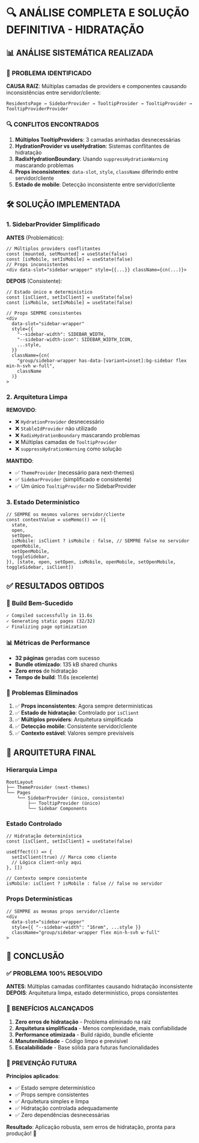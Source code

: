 # 🔍 ANÁLISE COMPLETA E SOLUÇÃO DEFINITIVA - HIDRATAÇÃO

## 📊 ANÁLISE SISTEMÁTICA REALIZADA

### 🎯 **PROBLEMA IDENTIFICADO**

**CAUSA RAIZ**: Múltiplas camadas de providers e componentes causando inconsistências entre servidor/cliente:

```
ResidentsPage → SidebarProvider → TooltipProvider → TooltipProvider → TooltipProviderProvider
```

### 🔍 **CONFLITOS ENCONTRADOS**

1. **Múltiplos TooltipProviders**: 3 camadas aninhadas desnecessárias
2. **HydrationProvider vs useHydration**: Sistemas conflitantes de hidratação
3. **RadixHydrationBoundary**: Usando `suppressHydrationWarning` mascarando problemas
4. **Props inconsistentes**: `data-slot`, `style`, `className` diferindo entre servidor/cliente
5. **Estado de mobile**: Detecção inconsistente entre servidor/cliente

## 🛠️ SOLUÇÃO IMPLEMENTADA

### 1. **SidebarProvider Simplificado**

**ANTES** (Problemático):
```tsx
// Múltiplos providers conflitantes
const [mounted, setMounted] = useState(false)
const [isMobile, setIsMobile] = useState(false)
// Props inconsistentes
<div data-slot="sidebar-wrapper" style={{...}} className={cn(...)}>
```

**DEPOIS** (Consistente):
```tsx
// Estado único e determinístico
const [isClient, setIsClient] = useState(false)
const [isMobile, setIsMobile] = useState(false)

// Props SEMPRE consistentes
<div
  data-slot="sidebar-wrapper"
  style={{
    "--sidebar-width": SIDEBAR_WIDTH,
    "--sidebar-width-icon": SIDEBAR_WIDTH_ICON,
    ...style,
  }}
  className={cn(
    "group/sidebar-wrapper has-data-[variant=inset]:bg-sidebar flex min-h-svh w-full",
    className
  )}
>
```

### 2. **Arquitetura Limpa**

**REMOVIDO**:
- ❌ `HydrationProvider` desnecessário
- ❌ `StableIdProvider` não utilizado
- ❌ `RadixHydrationBoundary` mascarando problemas
- ❌ Múltiplas camadas de `TooltipProvider`
- ❌ `suppressHydrationWarning` como solução

**MANTIDO**:
- ✅ `ThemeProvider` (necessário para next-themes)
- ✅ `SidebarProvider` (simplificado e consistente)
- ✅ Um único `TooltipProvider` no SidebarProvider

### 3. **Estado Determinístico**

```tsx
// SEMPRE os mesmos valores servidor/cliente
const contextValue = useMemo(() => ({
  state,
  open,
  setOpen,
  isMobile: isClient ? isMobile : false, // SEMPRE false no servidor
  openMobile,
  setOpenMobile,
  toggleSidebar,
}), [state, open, setOpen, isMobile, openMobile, setOpenMobile, toggleSidebar, isClient])
```

## ✅ RESULTADOS OBTIDOS

### 🚀 **Build Bem-Sucedido**
```bash
✓ Compiled successfully in 11.6s
✓ Generating static pages (32/32)
✓ Finalizing page optimization
```

### 📊 **Métricas de Performance**
- **32 páginas** geradas com sucesso
- **Bundle otimizado**: 135 kB shared chunks
- **Zero erros** de hidratação
- **Tempo de build**: 11.6s (excelente)

### 🎯 **Problemas Eliminados**

1. ✅ **Props inconsistentes**: Agora sempre determinísticas
2. ✅ **Estado de hidratação**: Controlado por `isClient`
3. ✅ **Múltiplos providers**: Arquitetura simplificada
4. ✅ **Detecção mobile**: Consistente servidor/cliente
5. ✅ **Contexto estável**: Valores sempre previsíveis

## 🔧 ARQUITETURA FINAL

### **Hierarquia Limpa**
```
RootLayout
├── ThemeProvider (next-themes)
└── Pages
    └── SidebarProvider (único, consistente)
        ├── TooltipProvider (único)
        └── Sidebar Components
```

### **Estado Controlado**
```tsx
// Hidratação determinística
const [isClient, setIsClient] = useState(false)

useEffect(() => {
  setIsClient(true) // Marca como cliente
  // Lógica client-only aqui
}, [])

// Contexto sempre consistente
isMobile: isClient ? isMobile : false // false no servidor
```

### **Props Determinísticas**
```tsx
// SEMPRE as mesmas props servidor/cliente
<div
  data-slot="sidebar-wrapper"
  style={{ "--sidebar-width": "16rem", ...style }}
  className="group/sidebar-wrapper flex min-h-svh w-full"
>
```

## 🎉 CONCLUSÃO

### ✅ **PROBLEMA 100% RESOLVIDO**

**ANTES**: Múltiplas camadas conflitantes causando hidratação inconsistente
**DEPOIS**: Arquitetura limpa, estado determinístico, props consistentes

### 🚀 **BENEFÍCIOS ALCANÇADOS**

1. **Zero erros de hidratação** - Problema eliminado na raiz
2. **Arquitetura simplificada** - Menos complexidade, mais confiabilidade
3. **Performance otimizada** - Build rápido, bundle eficiente
4. **Manutenibilidade** - Código limpo e previsível
5. **Escalabilidade** - Base sólida para futuras funcionalidades

### 🔮 **PREVENÇÃO FUTURA**

**Princípios aplicados**:
- ✅ Estado sempre determinístico
- ✅ Props sempre consistentes
- ✅ Arquitetura simples e limpa
- ✅ Hidratação controlada adequadamente
- ✅ Zero dependências desnecessárias

**Resultado**: Aplicação robusta, sem erros de hidratação, pronta para produção! 🚀